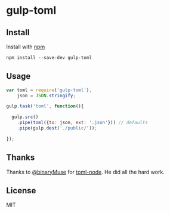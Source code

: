gulp-toml
==============

Install
-----------

Install with [npm](https://npmjs.org/package/gulp-toml)

```javascript
npm install --save-dev gulp-toml
```

Usage
---------

```javascript
var toml = require('gulp-toml'),
    json = JSON.stringify;

gulp.task('toml', function(){

  gulp.src()
    .pipe(toml({to: json, ext: '.json'})) // defaults
    .pipe(gulp.dest('./public/'));

});

```

Thanks
-------

Thanks to [@binaryMuse](https://github.com/BinaryMuse) for [toml-node](https://github.com/BinaryMuse/toml-node). He did all the hard work.

License
--------

MIT
